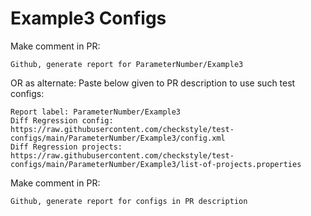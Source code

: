 # Example3 Configs
Make comment in PR:
```
Github, generate report for ParameterNumber/Example3
```
OR as alternate:
Paste below given to PR description to use such test configs:
```
Report label: ParameterNumber/Example3
Diff Regression config: https://raw.githubusercontent.com/checkstyle/test-configs/main/ParameterNumber/Example3/config.xml
Diff Regression projects: https://raw.githubusercontent.com/checkstyle/test-configs/main/ParameterNumber/Example3/list-of-projects.properties
```
Make comment in PR:
```
Github, generate report for configs in PR description
```
